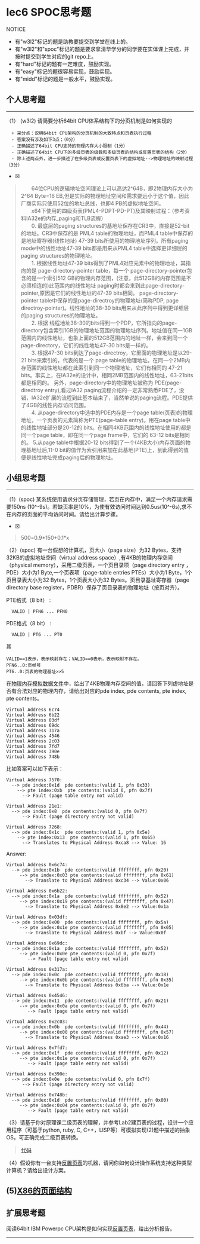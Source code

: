 # lec6 SPOC思考题


NOTICE
- 有"w3l2"标记的题是助教要提交到学堂在线上的。
- 有"w3l2"和"spoc"标记的题是要求拿清华学分的同学要在实体课上完成，并按时提交到学生对应的git repo上。
- 有"hard"标记的题有一定难度，鼓励实现。
- 有"easy"标记的题很容易实现，鼓励实现。
- 有"midd"标记的题是一般水平，鼓励实现。


## 个人思考题
---

（1） (w3l2) 请简要分析64bit CPU体系结构下的分页机制是如何实现的
```
  + 采分点：说明64bit CPU架构的分页机制的大致特点和页表执行过程
  - 答案没有涉及如下3点；（0分）
  - 正确描述了64bit CPU支持的物理内存大小限制（1分）
  - 正确描述了64bit CPU下的多级页表的级数和多级页表的结构或反置页表的结构（2分）
  - 除上述两点外，进一步描述了在多级页表或反置页表下的虚拟地址-->物理地址的映射过程（3分）
 ```
- [x]  

>  　　64位CPU的逻辑地址空间理论上可以高达2^64B，即2物理内存大小为2^64 Byte=16 EB,但是实际的物理地址空间和需求要远小于这个值，因此厂商实际只使用52位的地址总线，也即4 PB的虚拟地址空间。  
>  　　x64下使用的四级页表(PML4-PDPT-PD-PT)及其映射过程：（参考资料IA32e的内存_paging和TLB流程）   
>  　　0. 最底层的paging structures的基地址保存在CR3中，直接是52-bit的地址。CR3中保存的是 PML4 table的物理地址，而PML4 table中保存的是地址寄存器(线性地址) 47-39 bits所使用的物理地址序列。所有paging mode中的线性地址47-39 bits都是用来从PML4 table中选择更详细层的 paging structures的物理地址。    
>  　　1. 根据线性地址47-39 bits得到了PML4对应元素中的物理地址，其指向的是 page-directory-pointer table，每一个 page-directory-pointer包含的是一个索引512 GB的物理内存范围，(注意，此512GB的内存范围是不必须相连的)此范围内的线性地址 paging时都会来到此page-directory-pointer,原因是它们的线性地址的47-39 bits相同。 page-directory-pointer table中保存的是page-directroy的物理地址(简称PDP, page directroy-pointer)。线性地址的38-30 bits用来从此序列中得到更详细层的paging structures的物理地址。    
>  　　2. 根据 线程地址38-30的bits得到一个PDP，它所指向的page-directory包含索引1GB的物理地址范围的物理地址序列。地址值在同一1GB范围内的线性地址，也象上面的512GB范围内的地址一样，会来到同一个 page-directory，它们的线性地址47-30 bits是一样的。   
>  　　3. 根据47-30 bits到达了page-directroy，它里面的物理地址是以29-21 bits来索引的，代表的是一个 page table的物理地址。在同一个2MB内存范围的线性地址都在此索引到同一个物理地址，它们有相同的 47-21 bits。事实上，在IA32e的设计中，相同2MB范围内的线性地址，63-21bits都是相同的。 另外，page-directory中的物理地址被称为 PDE(page-diredtroy entry),看过IA32 paging流程介绍的一定非常熟悉PDE了，没错，IA32e扩展的流程到此基本结束了，当然单说的paging流程。PDE提供了4GB的线性内存访问范围。   
>  　　4. 从page-directory中选中的PDE内存是一个page table(页表)的物理地址，一个页表的元素简称为PTE(page-table entry)。用在page table中的线性地址部分是20-12的 bits。在相同4KB范围内的线性地址使用的都是同一个page table，即在同一个page frame中，它们的 63-12 bits是相同的。 5.从page table中根据20-12 bits得到了一个(4KB大小)内存页面的物理基地址后,11-0 bit的值作为索引用来加在此基地(PTE)上，到此得到的值便是线性地址完成paging后的物理地址。

## 小组思考题
---

（1）(spoc) 某系统使用请求分页存储管理，若页在内存中，满足一个内存请求需要150ns (10^-9s)。若缺页率是10%，为使有效访问时间达到0.5us(10^-6s),求不在内存的页面的平均访问时间。请给出计算步骤。

- [x]  

> 500=0.9\*150+0.1\*x

（2）(spoc) 有一台假想的计算机，页大小（page size）为32 Bytes，支持32KB的虚拟地址空间（virtual address space）,有4KB的物理内存空间（physical memory），采用二级页表，一个页目录项（page directory entry ，PDE）大小为1 Byte,一个页表项（page-table entries
PTEs）大小为1 Byte，1个页目录表大小为32 Bytes，1个页表大小为32 Bytes。页目录基址寄存器（page directory base register，PDBR）保存了页目录表的物理地址（按页对齐）。

PTE格式（8 bit） :
```
  VALID | PFN6 ... PFN0
```
PDE格式（8 bit） :
```
  VALID | PT6 ... PT0
```
其
```
VALID==1表示，表示映射存在；VALID==0表示，表示映射不存在。
PFN6..0:页帧号
PT6..0:页表的物理基址>>5
```
在[物理内存模拟数据文件](./03-2-spoc-testdata.md)中，给出了4KB物理内存空间的值，请回答下列虚地址是否有合法对应的物理内存，请给出对应的pde index, pde contents, pte index, pte contents。
```
Virtual Address 6c74
Virtual Address 6b22
Virtual Address 03df
Virtual Address 69dc
Virtual Address 317a
Virtual Address 4546
Virtual Address 2c03
Virtual Address 7fd7
Virtual Address 390e
Virtual Address 748b
```

比如答案可以如下表示：
```
Virtual Address 7570:
  --> pde index:0x1d  pde contents:(valid 1, pfn 0x33)
    --> pte index:0xb  pte contents:(valid 0, pfn 0x7f)
      --> Fault (page table entry not valid)

Virtual Address 21e1:
  --> pde index:0x8  pde contents:(valid 0, pfn 0x7f)
      --> Fault (page directory entry not valid)

Virtual Address 7268:
  --> pde index:0x1c  pde contents:(valid 1, pfn 0x5e)
    --> pte index:0x13  pte contents:(valid 1, pfn 0x65)
      --> Translates to Physical Address 0xca8 --> Value: 16
```

Answer:
```
Virtual Address 0x6c74:
  --> pde index:0x1b  pde contents:(valid ffffffff, pfn 0x20)
     --> pte index:0x03 pte contents:(valid ffffffff, pfn 0x61)
       --> Translate to Physical Address 0xc34 --> Value:0x06

Virtual Address 0x6b22:
  --> pde index:0x1a  pde contents:(valid ffffffff, pfn 0x52)
     --> pte index:0x19 pte contents:(valid ffffffff, pfn 0x47)
       --> Translate to Physical Address 0x8e2 --> Value:0x1a

Virtual Address 0x03df:
  --> pde index:0x00  pde contents:(valid ffffffff, pfn 0x5a)
     --> pte index:0x1e pte contents:(valid ffffffff, pfn 0x05)
       --> Translate to Physical Address 0xbf --> Value:0x0f

Virtual Address 0x69dc:
  --> pde index:0x1a  pde contents:(valid ffffffff, pfn 0x52)
     --> pte index:0x0e pte contents:(valid 0, pfn 0x7f)
        --> Fault (page table entry not valid)

Virtual Address 0x317a:
  --> pde index:0x0c  pde contents:(valid ffffffff, pfn 0x18)
     --> pte index:0x0b pte contents:(valid ffffffff, pfn 0x35)
       --> Translate to Physical Address 0x6ba --> Value:0x1e

Virtual Address 0x4546:
  --> pde index:0x11  pde contents:(valid ffffffff, pfn 0x21)
     --> pte index:0x0a pte contents:(valid 0, pfn 0x7f)
        --> Fault (page table entry not valid)

Virtual Address 0x2c03:
  --> pde index:0x0b  pde contents:(valid ffffffff, pfn 0x44)
     --> pte index:0x00 pte contents:(valid ffffffff, pfn 0x57)
       --> Translate to Physical Address 0xae3 --> Value:0x16

Virtual Address 0x7fd7:
  --> pde index:0x1f  pde contents:(valid ffffffff, pfn 0x12)
     --> pte index:0x1e pte contents:(valid 0, pfn 0x7f)
        --> Fault (page table entry not valid)

Virtual Address 0x390e:
  --> pde index:0x0e  pde contents:(valid 0, pfn 0x7f)
      --> Fault (page directory entry not valid)

Virtual Address 0x748b:
  --> pde index:0x1d  pde contents:(valid ffffffff, pfn 0x00)
     --> pte index:0x04 pte contents:(valid 0, pfn 0x7f)
        --> Fault (page table entry not valid)
```


（3）请基于你对原理课二级页表的理解，并参考Lab2建页表的过程，设计一个应用程序（可基于python, ruby, C, C++，LISP等）可模拟实现(2)题中描述的抽象OS，可正确完成二级页表转换。


> [代码](https://github.com/gaobo1993/os_course_spoc_exercises/blob/master/all/03-2-spoc-page_trans.cpp)


（4）假设你有一台支持[反置页表](http://en.wikipedia.org/wiki/Page_table#Inverted_page_table)的机器，请问你如何设计操作系统支持这种类型计算机？请给出设计方案。

 (5)[X86的页面结构](http://os.cs.tsinghua.edu.cn/oscourse/OS2015/lecture06#head-1f58ea81c046bd27b196ea2c366d0a2063b304ab)
---

## 扩展思考题

阅读64bit IBM Powerpc CPU架构是如何实现[反置页表](http://en.wikipedia.org/wiki/Page_table#Inverted_page_table)，给出分析报告。

---
